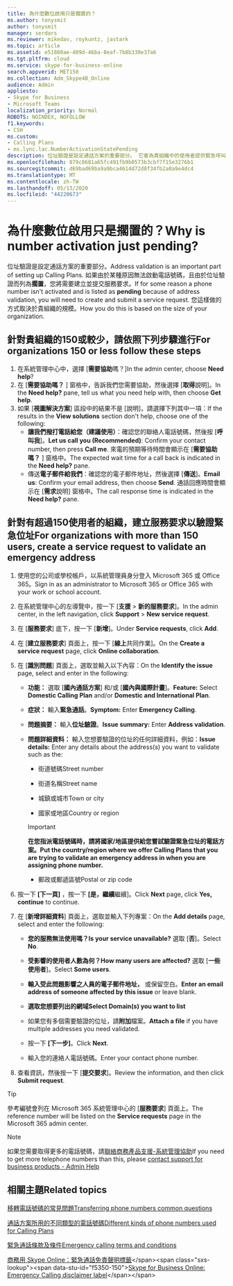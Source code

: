 ```yaml
---
title: 為什麼數位啟用只是擱置的？
ms.author: tonysmit
author: tonysmit
manager: serdars
ms.reviewer: mikedav, roykuntz, jastark
ms.topic: article
ms.assetid: e51880ae-d09d-46ba-8eaf-7b8b330e37a6
ms.tgt.pltfrm: cloud
ms.service: skype-for-business-online
search.appverid: MET150
ms.collection: Adm_Skype4B_Online
audience: Admin
appliesto:
- Skype for Business
- Microsoft Teams
localization_priority: Normal
ROBOTS: NOINDEX, NOFOLLOW
f1.keywords:
- CSH
ms.custom:
- Calling Plans
- ms.lync.lac.NumberActivationStatePending
description: 位址驗證是設定通話方案的重要部分。 它會為貴組織中的使用者提供緊急呼叫位址，以供緊急回應服務使用。
ms.openlocfilehash: 879c8681a65fc491fb9b0573b3cbf7f15e3276b1
ms.sourcegitcommit: d69bad69ba9a9bca4614d72d8f34fb2a0a9e4dc4
ms.translationtype: MT
ms.contentlocale: zh-TW
ms.lasthandoff: 05/13/2020
ms.locfileid: "44220673"
---
```

# <a name="why-is-number-activation-just-pending"></a><span data-ttu-id="f5350-104">為什麼數位啟用只是擱置的？</span><span class="sxs-lookup"><span data-stu-id="f5350-104">Why is number activation just pending?</span></span>

<span data-ttu-id="f5350-105">位址驗證是設定通話方案的重要部分。</span><span class="sxs-lookup"><span data-stu-id="f5350-105">Address validation is an important part of setting up Calling Plans.</span></span> <span data-ttu-id="f5350-106">如果由於某種原因無法啟動電話號碼，且由於位址驗證而列為**擱置**，您將需要建立並提交服務要求。</span><span class="sxs-lookup"><span data-stu-id="f5350-106">If for some reason a phone number isn't activated and is listed as **pending** because of address validation, you will need to create and submit a service request.</span></span> <span data-ttu-id="f5350-107">您這樣做的方式取決於貴組織的規模。</span><span class="sxs-lookup"><span data-stu-id="f5350-107">How you do this is based on the size of your organization.</span></span>
  
## <a name="for-organizations-150-or-less-follow-these-steps"></a><span data-ttu-id="f5350-108">針對貴組織的150或較少，請依照下列步驟進行</span><span class="sxs-lookup"><span data-stu-id="f5350-108">For organizations 150 or less follow these steps</span></span>
1. <span data-ttu-id="f5350-109">在系統管理中心中，選擇 [**需要協助**嗎？]</span><span class="sxs-lookup"><span data-stu-id="f5350-109">In the admin center, choose **Need help**?</span></span>
2. <span data-ttu-id="f5350-110">在 [**需要協助嗎？** ] 窗格中，告訴我們您需要協助，然後選擇 [**取得**說明]。</span><span class="sxs-lookup"><span data-stu-id="f5350-110">In the **Need help?** pane, tell us what you need help with, then choose **Get help**.</span></span>
3. <span data-ttu-id="f5350-111">如果 [**視圖解決方案**] 區段中的結果不是 [說明]，請選擇下列其中一項：</span><span class="sxs-lookup"><span data-stu-id="f5350-111">If the results in the **View solutions** section don't help, choose one of the following:</span></span>
    - <span data-ttu-id="f5350-112">**讓我們撥打電話給您（建議使用）**：確認您的聯絡人電話號碼，然後按 [**呼叫我**]。</span><span class="sxs-lookup"><span data-stu-id="f5350-112">**Let us call you (Recommended)**: Confirm your contact number, then press **Call me**.</span></span> <span data-ttu-id="f5350-113">來電的預期等待時間會顯示在 [**需要協助嗎？** ] 窗格中。</span><span class="sxs-lookup"><span data-stu-id="f5350-113">The expected wait time for a call back is indicated in the **Need help?** pane.</span></span>
    - <span data-ttu-id="f5350-114">傳送**電子郵件給我們**：確認您的電子郵件地址，然後選擇 [**傳送**]。</span><span class="sxs-lookup"><span data-stu-id="f5350-114">**Email us**: Confirm your email address, then choose **Send**.</span></span> <span data-ttu-id="f5350-115">通話回應時間會顯示在 [**需求**說明] 窗格中。</span><span class="sxs-lookup"><span data-stu-id="f5350-115">The call response time is indicated in the **Need help?** pane.</span></span>
 
## <a name="for-organizations-with-more-than-150-users-create-a-service-request-to-validate-an-emergency-address"></a><span data-ttu-id="f5350-116">針對有超過150使用者的組織，建立服務要求以驗證緊急位址</span><span class="sxs-lookup"><span data-stu-id="f5350-116">For organizations with more than 150 users, create a service request to validate an emergency address</span></span>

1. <span data-ttu-id="f5350-117">使用您的公司或學校帳戶，以系統管理員身分登入 Microsoft 365 或 Office 365。</span><span class="sxs-lookup"><span data-stu-id="f5350-117">Sign in as an administrator to Microsoft 365 or Office 365 with your work or school account.</span></span>
    
2. <span data-ttu-id="f5350-118">在系統管理中心的左導覽中，按一下 [**支援**  >  **新的服務要求**]。</span><span class="sxs-lookup"><span data-stu-id="f5350-118">In the admin center, in the left navigation, click **Support** > **New service request**.</span></span>
    
3. <span data-ttu-id="f5350-119">在 [**服務要求**] 底下，按一下 [**新增**]。</span><span class="sxs-lookup"><span data-stu-id="f5350-119">Under **Service requests**, click **Add**.</span></span>
    
4. <span data-ttu-id="f5350-120">在 [**建立服務要求**] 頁面上，按一下 [**線上**共同作業]。</span><span class="sxs-lookup"><span data-stu-id="f5350-120">On the **Create a service request** page, click **Online collaboration**.</span></span>
    
5. <span data-ttu-id="f5350-121">在 [**識別問題**] 頁面上，選取並輸入以下內容：</span><span class="sxs-lookup"><span data-stu-id="f5350-121">On the **Identify the issue** page, select and enter in the following:</span></span>
    
   - <span data-ttu-id="f5350-122">**功能：** 選取 [**國內通話方案**] 和/或 [**國內與國際計畫**]。</span><span class="sxs-lookup"><span data-stu-id="f5350-122">**Feature:** Select **Domestic Calling Plan** and/or **Domestic and International Plan**.</span></span>
    
   - <span data-ttu-id="f5350-123">**症狀：** 輸入**緊急通話**。</span><span class="sxs-lookup"><span data-stu-id="f5350-123">**Symptom:** Enter **Emergency Calling**.</span></span>
    
   - <span data-ttu-id="f5350-124">**問題摘要：** 輸入**位址驗證**。</span><span class="sxs-lookup"><span data-stu-id="f5350-124">**Issue summary:** Enter **Address validation**.</span></span>
    
   - <span data-ttu-id="f5350-125">**問題詳細資料：** 輸入您想要驗證的位址的任何詳細資料，例如：</span><span class="sxs-lookup"><span data-stu-id="f5350-125">**Issue details:** Enter any details about the address(s) you want to validate such as the:</span></span>
    
      - <span data-ttu-id="f5350-126">街道號碼</span><span class="sxs-lookup"><span data-stu-id="f5350-126">Street number</span></span>
    
      - <span data-ttu-id="f5350-127">街道名稱</span><span class="sxs-lookup"><span data-stu-id="f5350-127">Street name</span></span>
    
      - <span data-ttu-id="f5350-128">城鎮或城市</span><span class="sxs-lookup"><span data-stu-id="f5350-128">Town or city</span></span>
    
      - <span data-ttu-id="f5350-129">國家或地區</span><span class="sxs-lookup"><span data-stu-id="f5350-129">Country or region</span></span>
    
     > [!IMPORTANT]
     > <span data-ttu-id="f5350-130">**在您指派電話號碼時，請將國家/地區提供給您嘗試驗證緊急位址的電話方案。**</span><span class="sxs-lookup"><span data-stu-id="f5350-130">**Put the country/region where we offer Calling Plans that you are trying to validate an emergency address in when you are assigning phone number.**</span></span>
  
      - <span data-ttu-id="f5350-131">郵政或郵遞區號</span><span class="sxs-lookup"><span data-stu-id="f5350-131">Postal or zip code</span></span>
    
6. <span data-ttu-id="f5350-132">按一下 **[下一頁]** ，按一下 **[是，繼續**繼續]。</span><span class="sxs-lookup"><span data-stu-id="f5350-132">Click **Next** page, click **Yes, continue** to continue.</span></span>
    
7. <span data-ttu-id="f5350-133">在 [**新增詳細資料**] 頁面上，選取並輸入下列專案：</span><span class="sxs-lookup"><span data-stu-id="f5350-133">On the **Add details** page, select and enter the following:</span></span>
    
   - <span data-ttu-id="f5350-134">**您的服務無法使用嗎？**</span><span class="sxs-lookup"><span data-stu-id="f5350-134">**Is your service unavailable?**</span></span> <span data-ttu-id="f5350-135">選取 [**否**]。</span><span class="sxs-lookup"><span data-stu-id="f5350-135">Select **No**.</span></span>
    
   - <span data-ttu-id="f5350-136">**受影響的使用者人數為何？**</span><span class="sxs-lookup"><span data-stu-id="f5350-136">**How many users are affected?**</span></span> <span data-ttu-id="f5350-137">選取 [**一些使用者**]。</span><span class="sxs-lookup"><span data-stu-id="f5350-137">Select **Some users**.</span></span>
    
   - <span data-ttu-id="f5350-138">**輸入受此問題影響之人員的電子郵件地址，** 或保留空白。</span><span class="sxs-lookup"><span data-stu-id="f5350-138">**Enter an email address of someone affected by this issue** or leave blank.</span></span>
    
   - <span data-ttu-id="f5350-139">**選取您想要列出的網域**</span><span class="sxs-lookup"><span data-stu-id="f5350-139">**Select Domain(s) you want to list**</span></span>
    
   - <span data-ttu-id="f5350-140">如果您有多個需要驗證的位址，請**附加**檔案。</span><span class="sxs-lookup"><span data-stu-id="f5350-140">**Attach a file** if you have multiple addresses you need validated.</span></span>
    
   - <span data-ttu-id="f5350-141">按一下 **[下一步]**。</span><span class="sxs-lookup"><span data-stu-id="f5350-141">Click **Next**.</span></span>
    
   - <span data-ttu-id="f5350-142">輸入您的連絡人電話號碼。</span><span class="sxs-lookup"><span data-stu-id="f5350-142">Enter your contact phone number.</span></span>
    
8. <span data-ttu-id="f5350-143">查看資訊，然後按一下 [**提交要求**]。</span><span class="sxs-lookup"><span data-stu-id="f5350-143">Review the information, and then click **Submit request**.</span></span>
    
> [!TIP]
> <span data-ttu-id="f5350-144">參考編號會列在 Microsoft 365 系統管理中心的 [**服務要求**] 頁面上。</span><span class="sxs-lookup"><span data-stu-id="f5350-144">The reference number will be listed on the **Service requests** page in the Microsoft 365 admin center.</span></span>


> [!NOTE]
> <span data-ttu-id="f5350-145">如果您需要取得更多的電話號碼，請[聯絡商務產品支援-系統管理協助](https://support.office.com/article/32a17ca7-6fa0-4870-8a8d-e25ba4ccfd4b)</span><span class="sxs-lookup"><span data-stu-id="f5350-145">If you need to get more telephone numbers than this, please [contact support for business products - Admin Help](https://support.office.com/article/32a17ca7-6fa0-4870-8a8d-e25ba4ccfd4b)</span></span>

  
## <a name="related-topics"></a><span data-ttu-id="f5350-146">相關主題</span><span class="sxs-lookup"><span data-stu-id="f5350-146">Related topics</span></span>
[<span data-ttu-id="f5350-147">移轉電話號碼的常見問題</span><span class="sxs-lookup"><span data-stu-id="f5350-147">Transferring phone numbers common questions</span></span>](/microsoftteams/transferring-phone-numbers-common-questions)

[<span data-ttu-id="f5350-148">通話方案所用的不同類型的電話號碼</span><span class="sxs-lookup"><span data-stu-id="f5350-148">Different kinds of phone numbers used for Calling Plans</span></span>](/microsoftteams/different-kinds-of-phone-numbers-used-for-calling-plans)

[<span data-ttu-id="f5350-149">緊急通話條款及條件</span><span class="sxs-lookup"><span data-stu-id="f5350-149">Emergency calling terms and conditions</span></span>](/microsoftteams/emergency-calling-terms-and-conditions)

<span data-ttu-id="f5350-150">[商務用 Skype Online：緊急通話免責聲明標籤](https://github.com/MicrosoftDocs/OfficeDocs-SkypeForBusiness/blob/live/Teams/downloads/emergency-calling/emergency-calling-label-(en-us)-(v.1.0).zip?raw=true)</span><span class="sxs-lookup"><span data-stu-id="f5350-150">[Skype for Business Online: Emergency Calling disclaimer label](https://github.com/MicrosoftDocs/OfficeDocs-SkypeForBusiness/blob/live/Teams/downloads/emergency-calling/emergency-calling-label-(en-us)-(v.1.0).zip?raw=true)</span></span>
  
 